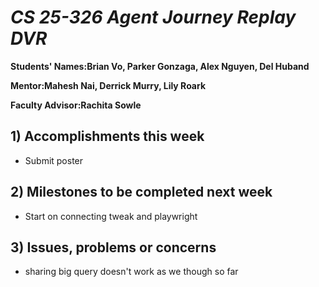 # *CS 25-326 Agent Journey Replay DVR*

**Students' Names:Brian Vo, Parker Gonzaga, Alex Nguyen, Del Huband**

**Mentor:Mahesh Nai, Derrick Murry, Lily Roark**

**Faculty Advisor:Rachita Sowle**

## 1) Accomplishments this week ##
   - Submit poster

## 2) Milestones to be completed next week ##
   - Start on connecting tweak and playwright
## 3) Issues, problems or concerns ##
   - sharing big query doesn't work as we though so far



